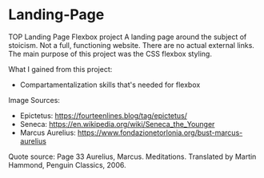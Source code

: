 # Landing-Page
TOP Landing Page Flexbox project
A landing page around the subject of stoicism. 
Not a full, functioning website. There are no actual external links. The main purpose of this project was the CSS flexbox styling.

What I gained from this project:
* Compartamentalization skills that's needed for flexbox

Image Sources:
* Epictetus: https://fourteenlines.blog/tag/epictetus/ 
* Seneca: https://en.wikipedia.org/wiki/Seneca_the_Younger
* Marcus Aurelius: https://www.fondazionetorlonia.org/bust-marcus-aurelius 

Quote source:
Page 33
Aurelius, Marcus. Meditations. Translated by Martin Hammond, Penguin Classics, 2006. 